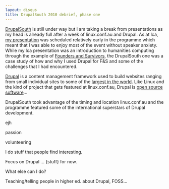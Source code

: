 ```yaml
---
layout: disqus
title: DrupalSouth 2010 debrief, phase one
---
```


[DrupalSouth](http://wellington2010.drupalsouth.net.nz/) is still under way but I am taking a break from presentations as my head is already full after a week of linux.conf.au and Drupal. As at lca, [my presentation](http://wellington2010.drupalsouth.net.nz/session/using-drupal-for-collaborative-historical-research) was scheduled relatively early in the programme which meant that I was able to enjoy most of the event without speaker anxiety. While my lca presentation was an introduction to humanities computing through the example of [Founders and Survivors](http://www.foundersandsurvivors.org/), the DrupalSouth one was a case study of how and why I used Drupal for F&S and some of the challenges that I had encountered.

[Drupal](http://drupal.org/) is a content management framework used to build websites ranging from small individual sites to some of the [largest in the world](http://drupal.org/cases). Like Linux and the kind of project that gets featured at linux.conf.au, Drupal is [open source software](http://en.wikipedia.org/wiki/Open-source_software)...

DrupalSouth took advantage of the timing and location linux.conf.au and the programme featured some of the international superstars of Drupal development. 

ejh

passion

volunteering

I do stuff that people find interesting.

Focus on Drupal ... {stuff} for now.

What else can I do?

Teaching/telling people in higher ed. about Drupal, FOSS...
